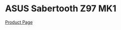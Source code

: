 # ASUS Sabertooth Z97 MK1

[Product Page](https://origin-www.asus.com/Motherboards/SABERTOOTH_Z97_MARK_1/specifications/)
